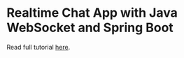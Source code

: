 # Realtime Chat App with Java WebSocket and Spring Boot

Read full tutorial [here](https://www.djamware.com/post/687c4fd6753e267cbbd0376e/realtime-chat-app-with-java-websocket-and-spring-boot).
